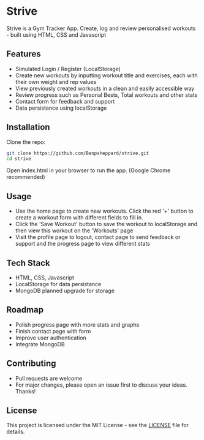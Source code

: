 # Strive
Strive is a Gym Tracker App. Create, log and review personalised workouts - built using HTML, CSS and Javascript

## Features
- Simulated Login / Register (LocalStorage)
- Create new workouts by inputting workout title and exercises, each with their own weight and rep values
- View previously created workouts in a clean and easily accessible way
- Review progress such as Personal Bests, Total workouts and other stats
- Contact form for feedback and support
- Data persistance using localStorage

## Installation
Clone the repo:
```bash
git clone https://github.com/Benpsheppard/strive.git
cd strive
```
Open index.html in your browser to run the app. (Google Chrome recommended)

## Usage
- Use the home page to create new workouts. Click the red '+' button to create a workout form with different fields to fill in.
- Click the 'Save Workout' button to save the workout to localStorage and then view this workout on the 'Workouts' page
- Visit the profile page to logout, contact page to send feedback or support and the progress page to view different stats

## Tech Stack
- HTML, CSS, Javascript
- LocalStorage for data persistance
- MongoDB planned upgrade for storage

## Roadmap
- Polish progress page with more stats and graphs
- Finish contact page with form
- Improve user authentication
- Integrate MongoDB

## Contributing
- Pull requests are welcome
- For major changes, please open an issue first to discuss your ideas. Thanks!

## License 
This project is licensed under the MIT License - see the [LICENSE](LICENSE) file for details.

